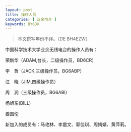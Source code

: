 ```yaml
---
layout: post
title: 操作人员
categories: [ 业余电台 ]
keywords: BY6DX
---
```


> 本文撰写年份不详。（DE BH4EZW）

中国科学技术大学业余无线电台的操作人员有：

荣新华（ADAM,台长，二级操作员，BD6CR）

李　哲（JACK,三级操作员，BG6ABP）

江　晓（JIM,四级操作员）

周　润（三级操作员，BG6ABI）

杨旭东(BILL)

姜国伦

新加入的成员有：马艳林、李震文、郭佳琪、周婧婧、黄萍莉。
